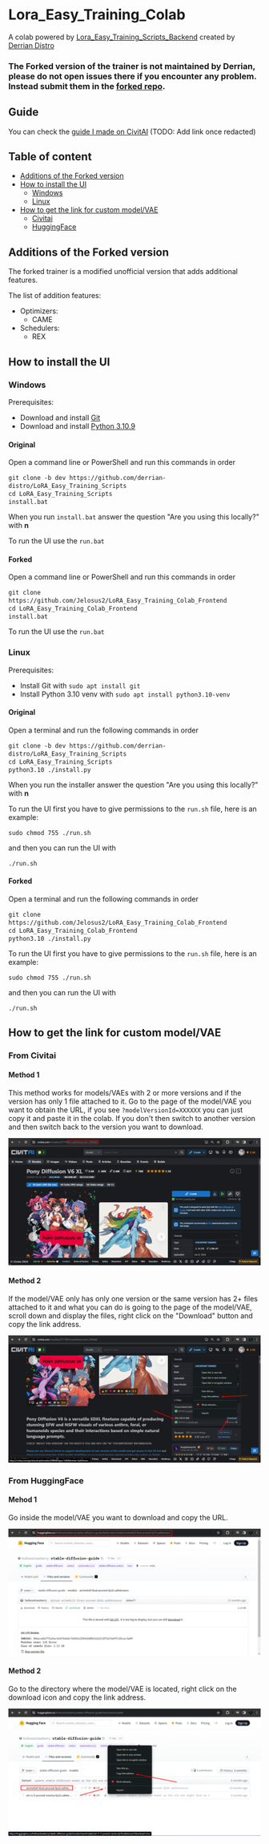 # Lora_Easy_Training_Colab

A colab powered by [Lora_Easy_Training_Scripts_Backend](https://github.com/derrian-distro/LoRA_Easy_Training_scripts_Backend) created by [Derrian Distro](https://github.com/derrian-distro)

### The Forked version of the trainer is not maintained by Derrian, please do not open issues there if you encounter any problem. Instead submit them in the [forked repo](https://github.com/Jelosus2/LoRA_Easy_Training_scripts_Backend/).

## Guide

You can check the [guide I made on CivitAI]() (TODO: Add link once redacted)

## Table of content

- [Additions of the Forked version](#additions-of-the-forked-version)
- [How to install the UI](#how-to-install-the-ui)
  - [Windows](#windows)
  - [Linux](#linux)
- [How to get the link for custom model/VAE](#how-to-get-the-link-for-custom-modelvae)
  - [Civitai](#from-civitai)
  - [HuggingFace](#from-huggingface)

## Additions of the Forked version

The forked trainer is a modified unofficial version that adds additional features.

The list of addition features:
- Optimizers:
  - CAME
- Schedulers:
  - REX 

## How to install the UI

### Windows

Prerequisites:
- Download and install [Git](https://git-scm.com/downloads)
- Download and install [Python 3.10.9](https://www.python.org/downloads/release/python-3109/#:~:text=Full%20Changelog-,Files,-Version)

#### Original

Open a command line or PowerShell and run this commands in order
```
git clone -b dev https://github.com/derrian-distro/LoRA_Easy_Training_Scripts
cd LoRA_Easy_Training_Scripts
install.bat
```
When you run `install.bat` answer the question "Are you using this locally?" with **n**

To run the UI use the `run.bat`

#### Forked

Open a command line or PowerShell and run this commands in order
```
git clone https://github.com/Jelosus2/LoRA_Easy_Training_Colab_Frontend
cd LoRA_Easy_Training_Colab_Frontend
install.bat
```

To run the UI use the `run.bat`

### Linux

Prerequisites:
- Install Git with `sudo apt install git`
- Install Python 3.10 venv with `sudo apt install python3.10-venv`

#### Original

Open a terminal and run the following commands in order
```
git clone -b dev https://github.com/derrian-distro/LoRA_Easy_Training_Scripts
cd LoRA_Easy_Training_Scripts
python3.10 ./install.py
```

When you run the installer answer the question "Are you using this locally?" with **n**

To run the UI first you have to give permissions to the `run.sh` file, here is an example:
```
sudo chmod 755 ./run.sh
```
and then you can run the UI with
```
./run.sh
```

#### Forked

Open a terminal and run the following commands in order
```
git clone https://github.com/Jelosus2/LoRA_Easy_Training_Colab_Frontend
cd LoRA_Easy_Training_Colab_Frontend
python3.10 ./install.py
```

To run the UI first you have to give permissions to the `run.sh` file, here is an example:
```
sudo chmod 755 ./run.sh
```
and then you can run the UI with
```
./run.sh
```

## How to get the link for custom model/VAE

### From Civitai

#### Method 1

This method works for models/VAEs with 2 or more versions and if the version has only 1 file attached to it. Go to the page of the model/VAE you want to obtain the URL, if you see `?modelVersionId=XXXXXX` you can just copy it and paste it in the colab. If you don't then switch to another version and then switch back to the version you want to download.

![How to get link from civitai 1st method](./assets/model_url_civitai_1.png)

#### Method 2

If the model/VAE only has only one version or the same version has 2+ files attached to it and what you can do is going to the page of the model/VAE, scroll down and display the files, right click on the "Download" button and copy the link address.

![How to get link from civitai 2nd method](./assets/model_url_civitai_2.png)

### From HuggingFace

#### Mehod 1

Go inside the model/VAE you want to download and copy the URL.

![How to get link from hf 1st method](./assets/model_url_hf_1.png)

#### Method 2

Go to the directory where the model/VAE is located, right click on the download icon and copy the link address.

![How to get link from hf 2nd method](./assets/model_url_hf_2.png)